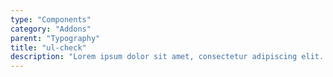 ```yaml
---
type: "Components"
category: "Addons"
parent: "Typography"
title: "ul-check"
description: "Lorem ipsum dolor sit amet, consectetur adipiscing elit. Nunc tempus laoreet leo sit amet iaculis."
---
```


<demo>
  <demovanilla src="vanilla/components/addons/typography/ul-check">
  </demovanilla>
</demo>
